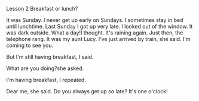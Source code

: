 Lesson 2 Breakfast or lunch? 

It was Sunday. I never get up early on Sundays. I sometimes stay in bed until lunchtime. Last Sunday I got up very late. I looked out of the window. It was dark outside. What a day!I thought. It's raining again. Just then, the telephone rang. It was my aunt Lucy. I've just arrived by train, she said. I'm coming to see you. 

But I'm still having breakfast, I said.

What are you doing?she asked.

I'm having breakfast, I repeated.

Dear me, she said. Do you always get up so late? It's one o'clock!
